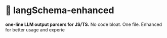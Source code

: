 # 🧱 langSchema-enhanced

**one-line LLM output parsers for JS/TS.** No code bloat. One file. Enhanced for better usage and experie